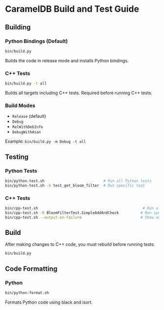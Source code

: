 # CaramelDB Build and Test Guide

## Building

### Python Bindings (Default)
```bash
bin/build.py
```
Builds the code in release mode and installs Python bindings.

### C++ Tests
```bash
bin/build.py -t all
```
Builds all targets including C++ tests. Required before running C++ tests.

### Build Modes
- `Release` (default)
- `Debug`
- `RelWithDebInfo`
- `DebugWithAsan`

Example: `bin/build.py -m Debug -t all`

## Testing

### Python Tests
```bash
bin/python-test.sh                           # Run all Python tests
bin/python-test.sh -k test_get_bloom_filter  # Run specific test
```

### C++ Tests
```bash
bin/cpp-test.sh                                                # Run all C++ tests
bin/cpp-test.sh -R BloomFilterTest.SimpleAddAndCheck          # Run specific test
bin/cpp-test.sh --output-on-failure                           # Show output on failure
```

## Build

After making changes to C++ code, you must rebuild before running tests:
```bash
bin/build.py
```

## Code Formatting

### Python
```bash
bin/python-format.sh
```
Formats Python code using black and isort.